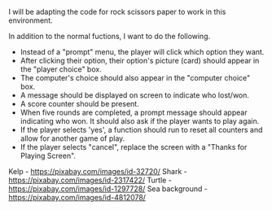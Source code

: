 I will be adapting the code for rock scissors paper to work in this environment.

In addition to the normal fuctions, I want to do the following.

- Instead of a "prompt" menu, the player will click which option they want.
- After clicking their option, their option's picture (card) should appear in the "player choice" box.
- The computer's choice should also appear in the "computer choice" box.
- A message should be displayed on screen to indicate who lost/won.
- A score counter should be present.
- When five rounds are completed, a prompt message should appear indicating who won.
    It should also ask if the player wants to play again.
- If the player selects 'yes', a function should run to reset all counters and allow for another game of play.
- If the player selects "cancel", replace the screen with a "Thanks for Playing Screen".


Kelp - https://pixabay.com/images/id-32720/
Shark - https://pixabay.com/images/id-2317422/
Turtle - https://pixabay.com/images/id-1297728/
Sea background - https://pixabay.com/images/id-4812078/
